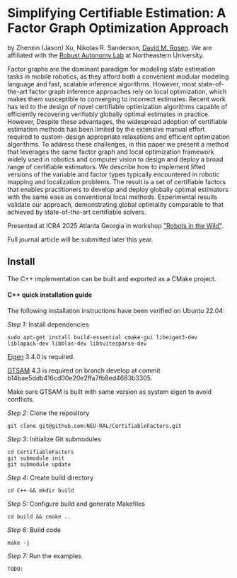 # Simplifying Certifiable Estimation: A Factor Graph Optimization Approach
by Zhenxin (Jason) Xu, Nikolas R. Sanderson, [David M. Rosen](https://coe.northeastern.edu/people/rosen-david/). We are affiliated with the [Robust Autonomy Lab](https://neural.lab.northeastern.edu/) at Northeastern University.


Factor graphs are the dominant paradigm for
modeling state estimation tasks in mobile robotics, as they
afford both a convenient modular modeling language and fast,
scalable inference algorithms. However, most state-of-the-art
factor graph inference approaches rely on local optimization,
which makes them susceptible to converging to incorrect estimates. 
Recent work has led to the design of novel certifiable optimization 
algorithms capable of efficiently recovering verifiably
globally optimal estimates in practice. However, Despite these
advantages, the widespread adoption of certifiable estimation
methods has been limited by the extensive manual effort
required to custom-design appropriate relaxations and efficient
optimization algorithms. To address these challenges, in this
paper we present a method that leverages the same factor
graph and local optimization framework widely used in robotics
and computer vision to design and deploy a broad range of
certifiable estimators. We describe how to implement lifted
versions of the variable and factor types typically encountered
in robotic mapping and localization problems. The result is a
set of certifiable factors that enables practitioners to develop
and deploy globally optimal estimators with the same ease as
conventional local methods. Experimental results validate our
approach, demonstrating global optimality comparable to that
achieved by state-of-the-art certifiable solvers.

Presented at ICRA 2025 Atlanta Georgia in workshop ["Robots in the Wild"](https://dartmouthrobotics.github.io/icra-2025-robots-wild/).

Full journal article will be submitted later this year. 


## Install

The C++ implementation can be built and exported as a CMake project.

#### C++ quick installation guide

The following installation instructions have been verified on Ubuntu 22.04:

*Step 1:*  Install dependencies
```
sudo apt-get install build-essential cmake-gui libeigen3-dev liblapack-dev libblas-dev libsuitesparse-dev
```
[Eigen](https://eigen.tuxfamily.org/index.php?title=Main_Page) 3.4.0 is required.

[GTSAM](https://github.com/borglab/gtsam) 4.3 is required on branch develop at commit b14bae5ddb416cd00e20e2ffa7fb8ed4683b3305.

Make sure GTSAM is built with same version as system eigen to avoid conflicts. 

*Step 2:*  Clone the repository
```
git clone git@github.com:NEU-RAL/CertifiableFactors.git
```

*Step 3:*  Initialize Git submodules
```
cd CertifiableFactors
git submodule init
git submodule update
```

*Step 4:*  Create build directory
```
cd C++ && mkdir build
```

*Step 5:*  Configure build and generate Makefiles
```
cd build && cmake ..
```

*Step 6:*  Build code
```
make -j
```

*Step 7:*  Run the examples
```
TODO:
```
